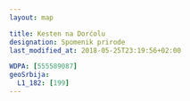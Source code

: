 ```yaml
---
layout: map

title: Kesten na Dorćolu
designation: Spomenik prirode
last_modified_at: 2018-05-25T23:19:56+02:00

WDPA: [555589087]
geoSrbija:
  L1_182: [199]
---
```

